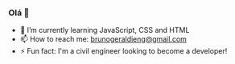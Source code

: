 ### Olá 👋

- 🌱 I’m currently learning JavaScript, CSS and HTML
- 📫 How to reach me: brunogeraldieng@gmail.com
- ⚡ Fun fact: I'm a civil engineer looking to become a developer!
